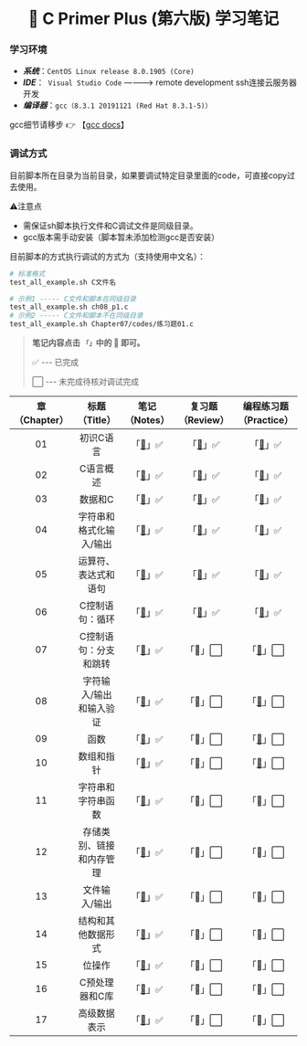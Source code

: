 <h1 align="center">📔 C Primer Plus (第六版) 学习笔记</h1>

### 学习环境
- ***系统***：`CentOS Linux release 8.0.1905 (Core)`
- ***IDE***：` Visual Studio Code` ————> remote development ssh连接云服务器开发
- ***编译器***：`gcc（8.3.1 20191121 (Red Hat 8.3.1-5)）`

gcc细节请移步 👉 【[gcc docs](https://gcc.gnu.org/onlinedocs/8.3.0/)】

### 调试方式
目前脚本所在目录为当前目录，如果要调试特定目录里面的code，可直接copy过去使用。

⚠️注意点
- 需保证sh脚本执行文件和C调试文件是同级目录。
- gcc版本需手动安装（脚本暂未添加检测gcc是否安装）

目前脚本的方式执行调试的方式为（支持使用中文名）：

```sh
# 标准格式
test_all_example.sh C文件名

# 示例1 ----- C文件和脚本在同级目录
test_all_example.sh ch08_p1.c
# 示例2 ----- C文件和脚本不在同级目录
test_all_example.sh Chapter07/codes/练习题01.c
```

> **笔记内容点击 `「」`中的 📖 即可。**
>
> ✅ --- 已完成 
> 
> ⬜ --- 未完成待核对调试完成 

|章（Chapter）|标题（Title）|笔记（Notes）|复习题（Review）|编程练习题（Practice）|
|:--:|:--:|:--:|:--:|:--:|
|01|初识C语言|「[📖](./Chapter01/README.md)」✅|「[📖](./Chapter01/复习题.md)」✅|「[📖](./Chapter01/编程题.md)」✅|
|02|C语言概述|「[📖](./Chapter02/README.md)」✅|「[📖](./Chapter02/复习题.md)」✅|「[📖](./Chapter02/编程题.md)」✅|
|03|数据和C|「[📖](./Chapter03/README.md)」✅|「[📖](./Chapter03/复习题.md)」✅|「[📖](./Chapter03/编程题.md)」✅|
|04|字符串和格式化输入/输出|「[📖](./Chapter04/README.md)」✅|「[📖](./Chapter04/复习题.md)」✅|「[📖](./Chapter04/编程题.md)」✅|
|05|运算符、表达式和语句|「[📖](./Chapter05/README.md)」✅|「[📖](./Chapter05/复习题.md)」✅|「[📖](./Chapter05/编程题.md)」✅|
|06|C控制语句：循环|「[📖](./Chapter06/README.md)」✅|「[📖](./Chapter06/复习题.md)」✅|「[📖](./Chapter06/编程题.md)」✅|
|07|C控制语句：分支和跳转|「[📖](./Chapter07/README.md)」✅|「📖」⬜|「[📖]()」⬜|
|08|字符输入/输出和输入验证|「[📖](./Chapter08/README.md)」✅|「📖」⬜|「[📖]()」⬜|
|09|函数|「[📖](./Chapter09/README.md)」✅|「📖」⬜|「[📖]()」⬜|
|10|数组和指针|「[📖](./Chapter10/README.md)」✅|「📖」⬜|「[📖]()」⬜|
|11|字符串和字符串函数|「[📖](./Chapter11/README.md)」✅|「📖」⬜|「📖」⬜|
|12|存储类别、链接和内存管理|「[📖](./Chapter12/README.md)」✅|「📖」⬜|「📖」⬜|
|13|文件输入/输出|「[📖](./Chapter13/README.md)」✅|「📖」⬜|「📖」⬜|
|14|结构和其他数据形式|「[📖](./Chapter14/README.md)」✅|「📖」⬜|「📖」⬜|
|15|位操作|「[📖](./Chapter15/README.md)」✅|「📖」⬜|「📖」⬜|
|16|C预处理器和C库|「[📖](./Chapter16/README.md)」✅|「📖」⬜|「📖」⬜|
|17|高级数据表示|「[📖](./Chapter17/README.md)」✅|「📖」⬜|「📖」⬜|
